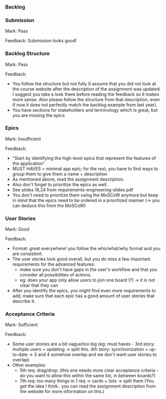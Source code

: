 ### Backlog

### Submission

Mark: Pass

Feedback: Submission looks good!


### Backlog Structure

Mark: Pass

Feedback: 
* You follow the structure but not fully (I assume that you did not look at the course website after the description of the assignment was updated. I suggest you 
take a look there before reading the feedback so it makes more sense. Also please follow the structure from that description, even if now it does not perfectly 
match the backlog example from last year).
* You have sections for stakeholders and terminology which is great, but you are missing the epics


### Epics

Mark: Insufficient

Feedback: 
* "Start by identifying the high-level epics that represent the features of the application"
* MUST HAVES = minimal app epic; for the rest, you have to find ways to group them to give them a name + description
* As mentioned above, read the assignment description.
* Also don't forget to prioritize the epics as well.
* See slides 18,24 from requirements-engineering-slides.pdf
* You don't need to prioritize them using the MoSCoW anymore but keep in mind that the epics need to be ordered in
a prioritized manner (-> you can deduce this from the MoSCoW)

### User Stories

Mark: Good

Feedback: 
* Format: great everywhere! you follow the who/what/why format and you are consistent.
* The user stories look good overall, but you do miss a few important requirements for the advanced features: 
	- make sure you don't have gaps in the user's workflow and that you consider all possibilities of actions.
	- eg: does your app only allow users to join one board (?) -> it is not clear that they can
* After you identify the epics, you might find even more requirements to add, make sure that each epic has a good amount of
user stories that describe it.



### Acceptance Criteria

Mark: Sufficient

Feedback: 
* Some user stories are a bit vague/too big (eg: must haves - 3rd story: multiple users + updating -> split this. 4th story: synchronization + up-to-date -> 3 and 4 somehow overlap and we don't want user stories to overlap)
* Other examples: 
	- 5th req: drag/drop: (this one needs more clear acceptance criteria - do you want to allow this within the same list, in between boards?)
	- 7th req: too many things in 1 req -> cards + lists -> split them
(You get the idea I think.. you can read the assignment description from the website for more information on this.)
		



